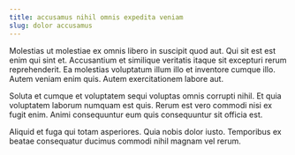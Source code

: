 ```yaml
---
title: accusamus nihil omnis expedita veniam
slug: dolor accusamus
---
```


Molestias ut molestiae ex omnis libero in suscipit quod aut. Qui sit est est enim qui sint et. Accusantium et similique veritatis itaque sit excepturi rerum reprehenderit. Ea molestias voluptatum illum illo et inventore cumque illo. Autem veniam enim quis. Autem exercitationem labore aut.

Soluta et cumque et voluptatem sequi voluptas omnis corrupti nihil. Et quia voluptatem laborum numquam est quis. Rerum est vero commodi nisi ex fugit enim. Animi consequuntur eum quis consequuntur sit officia est.

Aliquid et fuga qui totam asperiores. Quia nobis dolor iusto. Temporibus ex beatae consequatur ducimus commodi nihil magnam vel rerum.
